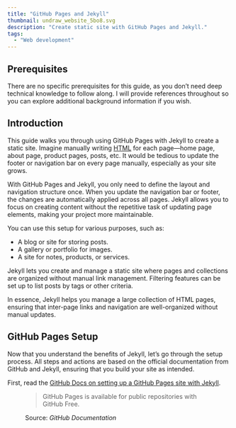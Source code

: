 ```yaml
---
title: "GitHub Pages and Jekyll"
thumbnail: undraw_website_5bo8.svg
description: "Create static site with GitHub Pages and Jekyll."
tags: 
  - "Web development"
---
```


## Prerequisites

There are no specific prerequisites for this guide, as you don’t need deep technical knowledge to follow along. I will provide references throughout so you can explore additional background information if you wish.

## Introduction

This guide walks you through using GitHub Pages with Jekyll to create a static site. Imagine manually writing [HTML](https://www.theodinproject.com/lessons/foundations-introduction-to-html-and-css#html-and-css) for each page—home page, about page, product pages, posts, etc. It would be tedious to update the footer or navigation bar on every page manually, especially as your site grows. 

With GitHub Pages and Jekyll, you only need to define the layout and navigation structure once. When you update the navigation bar or footer, the changes are automatically applied across all pages. Jekyll allows you to focus on creating content without the repetitive task of updating page elements, making your project more maintainable.

You can use this setup for various purposes, such as:
- A blog or site for storing posts.
- A gallery or portfolio for images.
- A site for notes, products, or services.

Jekyll lets you create and manage a static site where pages and collections are organized without manual link management. Filtering features can be set up to list posts by tags or other criteria.

In essence, Jekyll helps you manage a large collection of HTML pages, ensuring that inter-page links and navigation are well-organized without manual updates.

## GitHub Pages Setup

Now that you understand the benefits of Jekyll, let’s go through the setup process. All steps and actions are based on the official documentation from GitHub and Jekyll, ensuring that you build your site as intended.

First, read the [GitHub Docs on setting up a GitHub Pages site with Jekyll](https://docs.github.com/en/pages/setting-up-a-github-pages-site-with-jekyll). 

<figure>
  <blockquote class="blockquote">
    <p>GitHub Pages is available for public repositories with GitHub Free.</p>
  </blockquote>
  <figcaption class="blockquote-footer">
    Source: <cite title="GitHub Documentation">GitHub Documentation</cite>
  </figcaption>
</figure>
